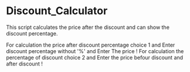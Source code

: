 # Discount_Calculator
This script calculates the price after the discount and can show the discount percentage.

For calculation the price after discount percentage choice 1 and Enter discount percentage without '%' and Enter The price !
          For calculation the percentage of discount choice 2 and Enter the price befour discount and after discount !
